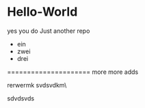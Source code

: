# Hello-World
yes you do
Just another repo

* ein
* zwei
* drei

=====================
more more adds

rerwermk
svdsvdkm\

sdvdsvds
